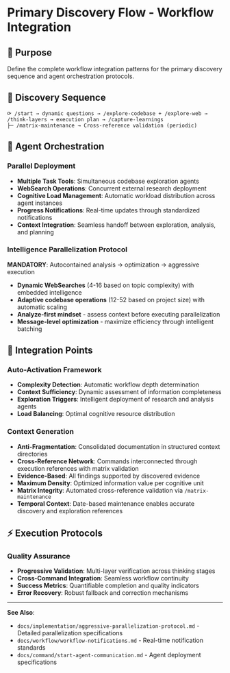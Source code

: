 # Primary Discovery Flow - Workflow Integration

## 🎯 Purpose
Define the complete workflow integration patterns for the primary discovery sequence and agent orchestration protocols.

## 🚀 Discovery Sequence
```
⟳ /start → dynamic questions → /explore-codebase + /explore-web → /think-layers → execution plan → /capture-learnings
├─ /matrix-maintenance → Cross-reference validation (periodic)
```

## 🔧 Agent Orchestration

### Parallel Deployment
- **Multiple Task Tools**: Simultaneous codebase exploration agents
- **WebSearch Operations**: Concurrent external research deployment
- **Cognitive Load Management**: Automatic workload distribution across agent instances
- **Progress Notifications**: Real-time updates through standardized notifications
- **Context Integration**: Seamless handoff between exploration, analysis, and planning

### Intelligence Parallelization Protocol
**MANDATORY**: Autocontained analysis → optimization → aggressive execution
- **Dynamic WebSearches** (4-16 based on topic complexity) with embedded intelligence
- **Adaptive codebase operations** (12-52 based on project size) with automatic scaling
- **Analyze-first mindset** - assess context before executing parallelization
- **Message-level optimization** - maximize efficiency through intelligent batching

## 🔗 Integration Points

### Auto-Activation Framework
- **Complexity Detection**: Automatic workflow depth determination
- **Context Sufficiency**: Dynamic assessment of information completeness
- **Exploration Triggers**: Intelligent deployment of research and analysis agents
- **Load Balancing**: Optimal cognitive resource distribution

### Context Generation
- **Anti-Fragmentation**: Consolidated documentation in structured context directories
- **Cross-Reference Network**: Commands interconnected through execution references with matrix validation
- **Evidence-Based**: All findings supported by discovered evidence
- **Maximum Density**: Optimized information value per cognitive unit
- **Matrix Integrity**: Automated cross-reference validation via `/matrix-maintenance`
- **Temporal Context**: Date-based maintenance enables accurate discovery and exploration references

## ⚡ Execution Protocols

### Quality Assurance
- **Progressive Validation**: Multi-layer verification across thinking stages
- **Cross-Command Integration**: Seamless workflow continuity
- **Success Metrics**: Quantifiable completion and quality indicators
- **Error Recovery**: Robust fallback and correction mechanisms

---

**See Also**:
- `docs/implementation/aggressive-parallelization-protocol.md` - Detailed parallelization specifications
- `docs/workflow/workflow-notifications.md` - Real-time notification standards
- `docs/command/start-agent-communication.md` - Agent deployment specifications